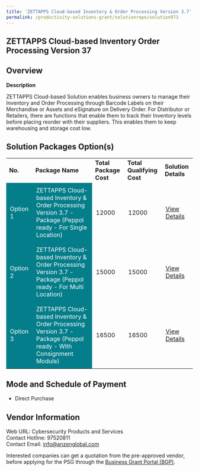 ```yaml
---
title: 'ZETTAPPS Cloud-based Inventory & Order Processing Version 3.7'
permalink: /productivity-solutions-grant/solutionrepo/solution973
---
```


## ZETTAPPS Cloud-based Inventory Order Processing Version 37

## Overview

**Description**

ZETTAPPS Cloud-based Solution enables business owners to manage their Inventory and Order Processing through Barcode Labels on their Merchandise or Assets and eSignature on Delivery Order.  For Distributor or Retailers, there are functions that enable them to track their Inventory levels before placing reorder with their suppliers.  This enables them to keep warehousing and storage cost low.


## Solution Packages Option(s)

<table>
<tr>
<td><b>No.</b></td>
<td><b>Package Name</b></td>
<td><b>Total Package Cost</b></td>
<td><b>Total Qualifying Cost</b></td>
<td><b>Solution Details</b></td>
</tr>
<tr>
<td style='padding: 10px; background-color: #037E8A; color: #FFFFFF;'>Option 1</td>
<td style='padding: 10px; background-color: #037E8A; color: #FFFFFF;'>ZETTAPPS Cloud-based Inventory & Order Processing Version 3.7 - Package (Peppol ready - For Single Location)</td>
<td style='padding: 10px;'>12000</td>
<td style='padding: 10px;'>12000</td>
<td style='padding: 10px;'><a href='https://www.gobusiness.gov.sg/images/psg/Zetta_Solution_20200015_Annex_3_20200625143545_Part_1.pdf' target='_blank'>View Details</a></td>
</tr>
<tr>
<td style='padding: 10px; background-color: #037E8A; color: #FFFFFF;'>Option 2</td>
<td style='padding: 10px; background-color: #037E8A; color: #FFFFFF;'>ZETTAPPS Cloud-based Inventory & Order Processing Version 3.7 - Package (Peppol ready - For Multi Location)</td>
<td style='padding: 10px;'>15000</td>
<td style='padding: 10px;'>15000</td>
<td style='padding: 10px;'><a href='https://www.gobusiness.gov.sg/images/psg/Zetta_Solution_20200015_Annex_3_20200625143545_Part_2.pdf' target='_blank'>View Details</a></td>
</tr>
<tr>
<td style='padding: 10px; background-color: #037E8A; color: #FFFFFF;'>Option 3</td>
<td style='padding: 10px; background-color: #037E8A; color: #FFFFFF;'>ZETTAPPS Cloud-based Inventory & Order Processing Version 3.7 - Package (Peppol ready - With Consignment Module)</td>
<td style='padding: 10px;'>16500</td>
<td style='padding: 10px;'>16500</td>
<td style='padding: 10px;'><a href='https://www.gobusiness.gov.sg/images/psg/Zetta_Solution_20200015_Annex_3_20200625143545_Part_3.pdf' target='_blank'>View Details</a></td>
</tr>
</table>

## Mode and Schedule of Payment

 - Direct Purchase

## Vendor Information

 Web URL: Cybersecurity Products and Services <br>Contact Hotline: 97520811 <br>Contact Email: info@anzenglobal.com <br>

Interested companies can get a quotation from the pre-approved vendor, before applying for the PSG through the <a href='https://www.businessgrants.gov.sg/' target='_blank' rel='noopener'>Business Grant Portal (BGP)</a>.

<script src="/jquery/resize-tables.js"></script>
